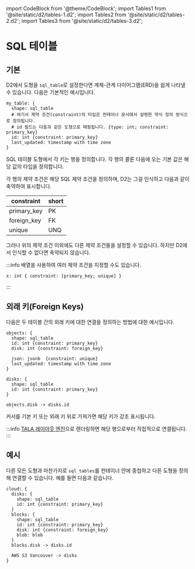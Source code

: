 import CodeBlock from '@theme/CodeBlock';
import Tables1 from '@site/static/d2/tables-1.d2';
import Tables2 from '@site/static/d2/tables-2.d2';
import Tables3 from '@site/static/d2/tables-3.d2';

# SQL 테이블

## 기본

D2에서 도형을 `sql_table`로 설정한다면 계체-관계 다이어그램(ERD)을 쉽게 나타낼 수 있습니다.
다음은 기본적인 예시입니다.

```d2
my_table: {
  shape: sql_table
  # 여기서 제약 조건(constraint)의 타입은 컨테이너 문서에서 설명한 약식 정의 방식으로 정의됩니다.
  # id 필드는 다음과 같은 도형으로 매핑됩니다. {type: int; constraint: primary_key}
  id: int {constraint: primary_key}
  last_updated: timestamp with time zone
}
```

<div className="embedSVG" dangerouslySetInnerHTML={{__html: require('@site/static/img/generated/tables-1.svg2')}}></div>

SQL 테이블 도형에서 각 키는 행을 정의합니다.
각 행의 콜론 다음에 오는 기본 값은 해당 값의 타입을 정의합니다.

각 행의 제약 조건은 해당 SQL 제약 조건을 정의하며, D2는 그걸 인식하고 다음과 같이 축약하여 표시합니다.

| constraint  | short |
| ----------- | ----- |
| primary_key | PK    |
| foreign_key | FK    |
| unique      | UNQ   |

그러나 위의 제약 조건 이외에도 다른 제약 조건들을 설정할 수 있습니다.
하지만 D2에서 인식할 수 없다면 축약되지 않습니다.

:::info
배열을 사용하여 여러 제약 조건을 지정할 수도 있습니다.

```d2
x: int { constraint: [primary_key; unique] }
```

:::

## 외래 키(Foreign Keys)

다음은 두 테이블 간의 외래 키에 대한 연결을 정의하는 방법에 대한 예시입니다.

```d2
objects: {
  shape: sql_table
  id: int {constraint: primary_key}
  disk: int {constraint: foreign_key}

  json: jsonb  {constraint: unique}
  last_updated: timestamp with time zone
}

disks: {
  shape: sql_table
  id: int {constraint: primary_key}
}

objects.disk -> disks.id
```

<div className="embedSVG" dangerouslySetInnerHTML={{__html: require('@site/static/img/generated/tables-2.svg2')}}></div>

커서를 기본 키 또는 외래 키 위로 가져가면 해당 키가 강조 표시됩니다.

:::info
[TALA 레이아웃 엔진](/tour/tala/)으로 렌더링하면 해당 행으로부터 직접적으로 연결됩니다.
:::

## 예시

다른 모든 도형과 마찬가지로 `sql_tables`를 컨테이너 안에 중첩하고 다른 도형을 정의해 연결할 수 있습니다. 예를 들면 다음과 같습니다.

```d2
cloud: {
  disks: {
    shape: sql_table
    id: int {constraint: primary_key}
  }
  blocks: {
    shape: sql_table
    id: int {constraint: primary_key}
    disk: int {constraint: foreign_key}
    blob: blob
  }
  blocks.disk -> disks.id

  AWS S3 Vancouver -> disks
}
```

<div className="embedSVG" dangerouslySetInnerHTML={{__html: require('@site/static/img/generated/tables-3.svg2')}}></div>
